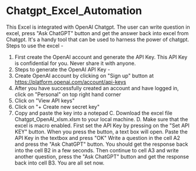 # Chatgpt_Excel_Automation
This Excel is integrated with OpenAI Chatgpt. The user can write question in excel, press "Ask ChatGPT" button and get the answer back into excel from Chatgpt. It's a handy tool that can be used to harness the power of chatgpt.
Steps to use the excel -  
1. First create the OpenAI account and generate the API Key. This API Key is confidential for you. Never share it with anyone.
2. Steps to generate the OpenAI API Key -
1. Create OpenAI account by clicking on "Sign up" button at https://platform.openai.com/account/api-keys
2. After you have successfully created an account and have logged in, click on "Personal" on top right hand corner
3. Click on "View API keys"
4. Click on "+ Create new secret key"
5. Copy and paste the key into a notepad
C. Download the excel file Chatgpt_OpenAI_xlsm.xlsm to your local machine.
D. Make sure that the excel is macro enabled.
First set the API Key by pressing on the "Set API KEY" button. When you press the button, a text box will open. Paste the API Key in the textbox and press "OK"
Write a question in the cell A2 and press the "Ask ChatGPT" button. You should get the response back into the cell B2 in a few seconds.
Then continue to cell A3 and write another question, press the "Ask ChatGPT" button and get the response back into cell B3.
You are all set now.
